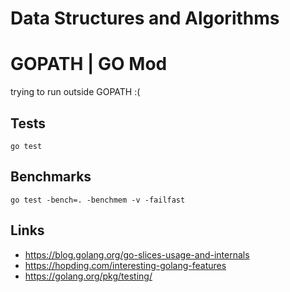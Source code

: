 # Data Structures and Algorithms

# GOPATH | GO Mod

trying to run outside GOPATH :(

## Tests

```shell script
go test
```

## Benchmarks

```shell script
go test -bench=. -benchmem -v -failfast
```

## Links

+ https://blog.golang.org/go-slices-usage-and-internals
+ https://hopding.com/interesting-golang-features
+ https://golang.org/pkg/testing/